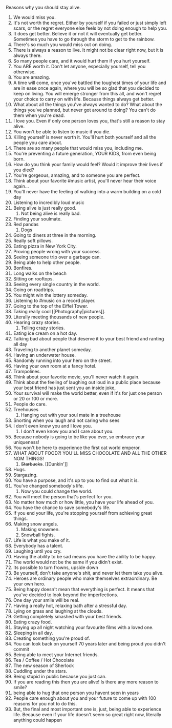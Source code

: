 Reasons why you should stay alive.
1. We would miss you. 
2. It's not worth the regret. Either by yourself if you failed or just simply left scars, or the regret everyone else feels by not doing enough to help you. 
3. It does get better. Believe it or not it will eventually get better. Sometimes you have to go through the storm to get to the rainbow. 
4. There's so much you would miss out on doing. 
5. There is always a reason to live. It might not be clear right now, but it is always there. 
6. So many people care, and it would hurt them if you hurt yourself. 
7. You ARE worth it. Don't let anyone, especially yourself, tell you otherwise. 
8. You are amazing. 
9. A time will come, once you've battled the toughest times of your life and are in ease once again, where you will be so glad that you decided to keep on living. You will emerge stronger from this all, and won't regret your choice to carry on with life. Because things always get better. 
10. What about all the things you've always wanted to do? What about the things you've planned, but never got around to doing? You can't do them when you're dead. 
11. I love you. Even if only one person loves you, that's still a reason to stay alive. 
12. You won't be able to listen to music if you die. 
13. Killing yourself is never worth it. You'll hurt both yourself and all the people you care about. 
14. There are so many people that would miss you, including me. 
15. You're preventing a future generation, YOUR KIDS, from even being born. 
16. How do you think your family would feel? Would it improve their lives if you died? 
17. You're gorgeous, amazing, and to someone you are perfect. 
18. Think about your favorite #music artist, you'll never hear their voice again... 
19. You'll never have the feeling of walking into a warm building on a cold day 
20. Listening to incredibly loud music 
21. Being alive is just really good. 
	1. Not being alive is really bad. 
22. Finding your soulmate. 
23. Red pandas
	1. Dogs
24. Going to diners at three in the morning. 
25. Really soft pillows. 
26. Eating pizza in New York City. 
27. Proving people wrong with your success. 
28. Seeing someone trip over a garbage can. 
29. Being able to help other people. 
30. Bonfires.
31. Long walks on the beach
32. Sitting on rooftops. 
33. Seeing every single country in the world. 
34. Going on roadtrips. 
35. You might win the lottery someday. 
36. Listening to #music on a record player. 
37. Going to the top of the Eiffel Tower. 
38. Taking really cool [[Photography|pictures]]. 
39. Literally meeting thousands of new people. 
40. Hearing crazy stories. 
	1. Telling crazy stories. 
41. Eating ice cream on a hot day. 
42. Talking bad about people that deserve it to your best friend and ranting all day 
43. Traveling to another planet someday. 
44. Having an underwater house. 
45. Randomly running into your hero on the street. 
46. Having your own room at a fancy hotel. 
47. Trampolines. 
48. Think about your favorite movie, you'll never watch it again. 
49. Think about the feeling of laughing out loud in a public place because your best friend has just sent you an inside joke, 
50. Your survival will make the world better, even if it's for just one person or 20 or 100 or more. 
51. People do care. 
52. Treehouses 
	1. Hanging out with your soul mate in a treehouse 
53. Snorting when you laugh and not caring who sees 
54. I don't even know you and I love you. 
	1. I don't even know you and I care about you. 
55. Because nobody is going to be like you ever, so embrace your uniqueness! 
56. You won't be here to experience the first cat world emperor. 
57. WHAT ABOUT FOOD?! YOU'LL MISS CHOCOLATE AND ALL THE OTHER NOM THINGS! 
	1. ~~Starbucks~~. [[Dunkin']]
58. Hugs. 
59. Stargazing. 
60. You have a purpose, and it's up to you to find out what it is. 
61. You've changed somebody's life. 
	1. Now you could change the world. 
62. You will meet the person that's perfect for you. 
63. No matter how much or how little, you have your life ahead of you. 
64. You have the chance to save somebody's life. 
65. If you end your life, you're stopping yourself from achieving great things. 
66. Making snow angels. 
	1. Making snowmen. 
	2. Snowball fights. 
67. Life is what you make of it. 
68. Everybody has a talent. 
69. Laughing until you cry. 
70. Having the ability to be sad means you have the ability to be happy. 
71. The world would not be the same if you didn't exist. 
72. Its possible to turn frowns, upside down 
73. Be yourself, don't take anyone's shit, and never let them take you alive. 
74. Heroes are ordinary people who make themselves extraordinary. Be your own hero. 
75. Being happy doesn't mean that everything is perfect. It means that you've decided to look beyond the imperfections. 
76. One day your smile will be real. 
77. Having a really hot, relaxing bath after a stressful day. 
78. Lying on grass and laughing at the clouds. 
79. Getting completely smashed with your best friends. 
80. Eating crazy food. 
81. Staying up all night watching your favourite films with a loved one. 
82. Sleeping in all day. 
83. Creating something you're proud of. 
84. You can look back on yourself 70 years later and being proud you didn't commit 
85. Being able to meet your Internet friends. 
86. Tea / Coffee / Hot Chocolate 
87. The new season of Sherlock
88. Cuddling under the stars. 
89. Being stupid in public because you just can. 
90. If you are reading this then you are alive! Is there any more reason to smile? 
91. being able to hug that one person you havent seen in years 
92. People care enough about you and your future to come up with 100 reasons for you not to do this. 
93. But, the final and most important one is, just, being able to experience life. Because even if your life doesn't seem so great right now, literally anything could happen